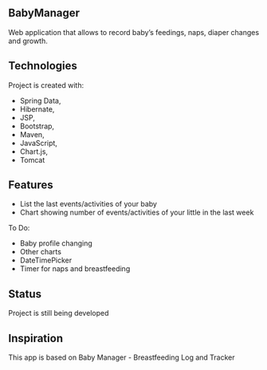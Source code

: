 ## BabyManager
Web application that allows to record baby’s feedings, naps, diaper changes and growth.<br/>

## Technologies
Project is created with:
* Spring Data, 
* Hibernate, 
* JSP, 
* Bootstrap, 
* Maven, 
* JavaScript, 
* Chart.js, 
* Tomcat

## Features
* List the last events/activities of your baby
* Chart showing number of events/activities of your little in the last week

To Do:
* Baby profile changing
* Other charts
* DateTimePicker
* Timer for naps and breastfeeding

## Status
Project is still being developed

## Inspiration
This app is based on Baby Manager - Breastfeeding Log and Tracker
